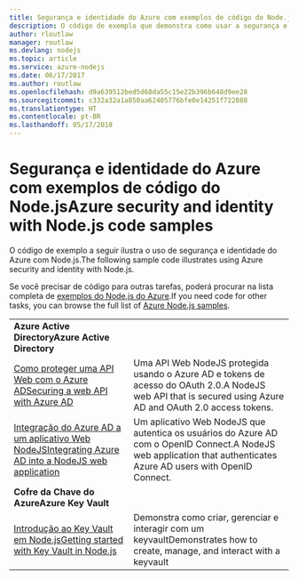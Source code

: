 ```yaml
---
title: Segurança e identidade do Azure com exemplos de código do Node.js
description: O código de exemplo que demonstra como usar a segurança e identidade do Azure com Node.js.
author: rloutlaw
manager: routlaw
ms.devlang: nodejs
ms.topic: article
ms.service: azure-nodejs
ms.date: 06/17/2017
ms.author: routlaw
ms.openlocfilehash: d9a639512bed5d68da55c15e22b396b648d9ee28
ms.sourcegitcommit: c332a32a1a850aa62405776bfe0e14251f722888
ms.translationtype: HT
ms.contentlocale: pt-BR
ms.lasthandoff: 05/17/2018
---
```

# <a name="azure-security-and-identity-with-nodejs-code-samples"></a><span data-ttu-id="81e5b-103">Segurança e identidade do Azure com exemplos de código do Node.js</span><span class="sxs-lookup"><span data-stu-id="81e5b-103">Azure security and identity with Node.js code samples</span></span>

<span data-ttu-id="81e5b-104">O código de exemplo a seguir ilustra o uso de segurança e identidade do Azure com Node.js.</span><span class="sxs-lookup"><span data-stu-id="81e5b-104">The following sample code illustrates using Azure security and identity with Node.js.</span></span>

<span data-ttu-id="81e5b-105">Se você precisar de código para outras tarefas, poderá procurar na lista completa de [exemplos do Node.js do Azure](https://azure.microsoft.com/resources/samples/?term=nodejs).</span><span class="sxs-lookup"><span data-stu-id="81e5b-105">If you need code for other tasks, you can browse the full list of [Azure Node.js samples](https://azure.microsoft.com/resources/samples/?term=nodejs).</span></span>

| | |
|---|---|
| <span data-ttu-id="81e5b-106">**Azure Active Directory**</span><span class="sxs-lookup"><span data-stu-id="81e5b-106">**Azure Active Directory**</span></span> ||
| [<span data-ttu-id="81e5b-107">Como proteger uma API Web com o Azure AD</span><span class="sxs-lookup"><span data-stu-id="81e5b-107">Securing a web API with Azure AD</span></span>](https://azure.microsoft.com/resources/samples/active-directory-node-webapi/) | <span data-ttu-id="81e5b-108">Uma API Web NodeJS protegida usando o Azure AD e tokens de acesso do OAuth 2.0.</span><span class="sxs-lookup"><span data-stu-id="81e5b-108">A NodeJS web API that is secured using Azure AD and OAuth 2.0 access tokens.</span></span> |
| [<span data-ttu-id="81e5b-109">Integração do Azure AD a um aplicativo Web NodeJS</span><span class="sxs-lookup"><span data-stu-id="81e5b-109">Integrating Azure AD into a NodeJS web application</span></span>](https://azure.microsoft.com/resources/samples/active-directory-node-webapp-openidconnect/) | <span data-ttu-id="81e5b-110">Um aplicativo Web NodeJS que autentica os usuários do Azure AD com o OpenID Connect.</span><span class="sxs-lookup"><span data-stu-id="81e5b-110">A NodeJS web application that authenticates Azure AD users with OpenID Connect.</span></span> |
| <span data-ttu-id="81e5b-111">**Cofre da Chave do Azure**</span><span class="sxs-lookup"><span data-stu-id="81e5b-111">**Azure Key Vault**</span></span> ||
| [<span data-ttu-id="81e5b-112">Introdução ao Key Vault em Node.js</span><span class="sxs-lookup"><span data-stu-id="81e5b-112">Getting started with Key Vault in Node.js</span></span>](https://azure.microsoft.com/resources/samples/key-vault-node-getting-started/) | <span data-ttu-id="81e5b-113">Demonstra como criar, gerenciar e interagir com um keyvault</span><span class="sxs-lookup"><span data-stu-id="81e5b-113">Demonstrates how to create, manage, and interact with a keyvault</span></span> |
